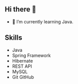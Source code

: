 ## Hi there 👋

- 🌱 I’m currently learning Java.

## Skills 
- Java
- Spring Framework
- Hibernate
- REST API
- MySQL
- Git GitHub
